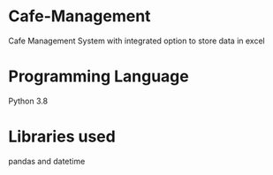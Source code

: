 # Cafe-Management
Cafe Management System with integrated option to store data in excel

# Programming Language
Python 3.8

# Libraries used
pandas and datetime
